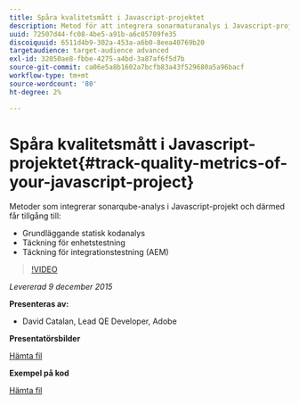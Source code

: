 ```yaml
---
title: Spåra kvalitetsmått i Javascript-projektet
description: Metod för att integrera sonarmaturanalys i Javascript-projekt och därmed få tillgång till ・ Grundläggande statisk kodanalys ・ Täckning för enhetstestning ・ Täckning för integrationstestning (AEM)
uuid: 72507d44-fc08-4be5-a91b-a6c05709fe35
discoiquuid: 6511d4b9-302a-453a-a6b0-8eea40769b20
targetaudience: target-audience advanced
exl-id: 32050ae8-fbbe-4275-a4bd-3a87af6f5d7b
source-git-commit: ca06e5a8b1602a7bcfb83a43f529680a5a96bacf
workflow-type: tm+mt
source-wordcount: '80'
ht-degree: 2%

---
```


# Spåra kvalitetsmått i Javascript-projektet{#track-quality-metrics-of-your-javascript-project}

Metoder som integrerar sonarqube-analys i Javascript-projekt och därmed får tillgång till:

* Grundläggande statisk kodanalys
* Täckning för enhetstestning
* Täckning för integrationstestning (AEM)

>[!VIDEO](https://video.tv.adobe.com/v/19372/?quality=9)

*Levererad 9 december 2015*

**Presenteras av:**

* David Catalan, Lead QE Developer, Adobe

**Presentatörsbilder**

[Hämta fil](assets/aem-gems-js-quality-metrics-12-9-15.pdf)

**Exempel på kod**

[Hämta fil](assets/com-adobe-granite-ui-utils-timing-with-licenses.zip)
<!--
[Get back to the Overview](https://helpx.adobe.com/experience-manager/kt/eseminars/gems/aem-index.html)
-->

